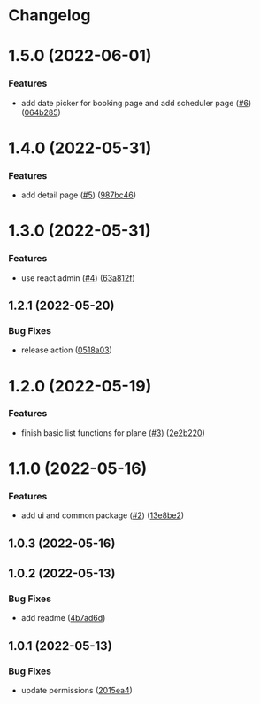 # Changelog

# 1.5.0 (2022-06-01)


### Features

* add date picker for booking page and add scheduler page ([#6](https://github.com/flightsafe/frontend/issues/6)) ([064b285](https://github.com/flightsafe/frontend/commit/064b2858da9192eb0f6f0dde31a90bc95b52bcd2))

# 1.4.0 (2022-05-31)


### Features

* add detail page ([#5](https://github.com/flightsafe/frontend/issues/5)) ([987bc46](https://github.com/flightsafe/frontend/commit/987bc46d0017f78ae7305dce6e32a03120ad5944))

# 1.3.0 (2022-05-31)


### Features

* use react admin ([#4](https://github.com/flightsafe/frontend/issues/4)) ([63a812f](https://github.com/flightsafe/frontend/commit/63a812fa803b48aa5468cc679e7774cf5c041359))

## 1.2.1 (2022-05-20)


### Bug Fixes

* release action ([0518a03](https://github.com/flightsafe/frontend/commit/0518a0397ded5725d78bb8e0721e1ed59f9d1718))

# 1.2.0 (2022-05-19)


### Features

* finish basic list functions for plane ([#3](https://github.com/flightsafe/frontend/issues/3)) ([2e2b220](https://github.com/flightsafe/frontend/commit/2e2b2207688abb789d61b7eddac076c16c55cda2))

# 1.1.0 (2022-05-16)


### Features

* add ui and common package ([#2](https://github.com/flightsafe/frontend/issues/2)) ([13e8be2](https://github.com/flightsafe/frontend/commit/13e8be2206b184cb963eb2878aca5406fe59fd1b))

## 1.0.3 (2022-05-16)

## 1.0.2 (2022-05-13)


### Bug Fixes

* add readme ([4b7ad6d](https://github.com/flightsafe/frontend/commit/4b7ad6dbdaa96ec1f83d907fffacb27e9dff3b12))

## 1.0.1 (2022-05-13)


### Bug Fixes

* update permissions ([2015ea4](https://github.com/flightsafe/frontend/commit/2015ea4aee697381788e1b6c2628d84a2f0f82e4))